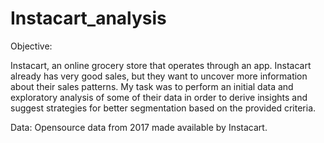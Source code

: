 # Instacart_analysis

Objective: 

Instacart, an online grocery store that operates through an app. Instacart already has very good sales, but they want to uncover more information about their sales patterns. My task was to perform an initial data and exploratory analysis of some of their data in order to derive insights and suggest strategies for better segmentation based on the provided criteria.

Data:
Opensource data from 2017 made available by Instacart.

